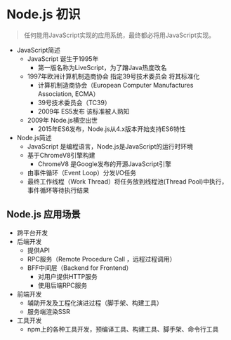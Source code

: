 # Node.js 初识
> 任何能用JavaScript实现的应用系统，最终都必将用JavaScript实现。

- JavaScript简述
  - JavaScript 诞生于1995年
    - 第一版名称为LiveScript，为了蹭Java热度改名
  - 1997年欧洲计算机制造商协会 指定39号技术委员会 将其标准化
    - 计算机制造商协会（European Computer Manufactures Association, ECMA）
    - 39号技术委员会（TC39）
    - 2009年 ES5发布 该标准被人熟知
  - 2009年 Node.js横空出世
    - 2015年ES6发布，Node.js从4.x版本开始支持ES6特性
- Node.js简述
  - JavaScript 是编程语言，Node.js是JavaScript的运行时环境
  - 基于ChromeV8引擎构建
    - ChromeV8 是Google发布的开源JavaScript引擎
  - 由事件循环（Event Loop）分发I/O任务
  - 最终工作线程（Work Thread）将任务放到线程池(Thread Pool)中执行，事件循环等待执行结果

## Node.js 应用场景
- 跨平台开发
- 后端开发
  - 提供API
  - RPC服务（Remote Procedure Call ，远程过程调用）
  - BFF中间层（Backend for Frontend）
    - 对用户提供HTTP服务
    - 使用后端RPC服务
- 前端开发
  - 辅助开发及工程化演进过程（脚手架、构建工具）
  - 服务端渲染SSR
- 工具开发
  - npm上的各种工具开发，预编译工具、构建工具、脚手架、命令行工具